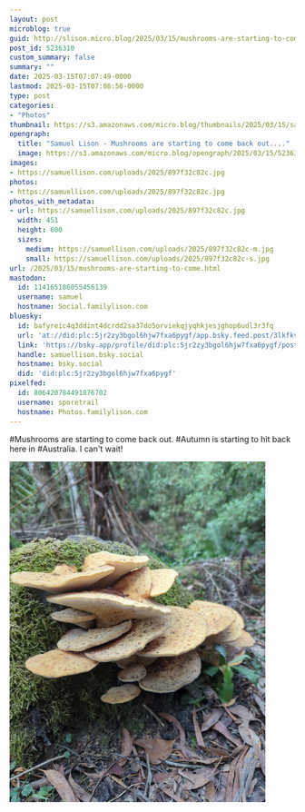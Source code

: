 ```yaml
---
layout: post
microblog: true
guid: http://slison.micro.blog/2025/03/15/mushrooms-are-starting-to-come.html
post_id: 5236310
custom_summary: false
summary: ""
date: 2025-03-15T07:07:49-0000
lastmod: 2025-03-15T07:08:56-0000
type: post
categories:
- "Photos"
thumbnail: https://s3.amazonaws.com/micro.blog/thumbnails/2025/03/15/samuellison.com/508aa74f595ddc06d3bbbaa651830d83.png
opengraph:
  title: "Samuel Lison - Mushrooms are starting to come back out...."
  image: https://s3.amazonaws.com/micro.blog/opengraph/2025/03/15/5236310.png
images:
- https://samuellison.com/uploads/2025/897f32c82c.jpg
photos:
- https://samuellison.com/uploads/2025/897f32c82c.jpg
photos_with_metadata:
- url: https://samuellison.com/uploads/2025/897f32c82c.jpg
  width: 451
  height: 600
  sizes:
    medium: https://samuellison.com/uploads/2025/897f32c82c-m.jpg
    small: https://samuellison.com/uploads/2025/897f32c82c-s.jpg
url: /2025/03/15/mushrooms-are-starting-to-come.html
mastodon:
  id: 114165186055456139
  username: samuel
  hostname: Social.familylison.com
bluesky:
  id: bafyreic4q3ddint4dcrdd2sa37do5orviekqjyqhkjesjghop6udl3r3fq
  url: 'at://did:plc:5jr2zy3bgol6hjw7fxa6pygf/app.bsky.feed.post/3lkfkvzqwvo2e'
  link: 'https://bsky.app/profile/did:plc:5jr2zy3bgol6hjw7fxa6pygf/post/3lkfkvzqwvo2e'
  handle: samuellison.bsky.social
  hostname: bsky.social
  did: 'did:plc:5jr2zy3bgol6hjw7fxa6pygf'
pixelfed:
  id: 806420784491876702
  username: sporetrail
  hostname: Photos.familylison.com
---
```

#Mushrooms are starting to come back out. #Autumn is starting to hit back here in #Australia. I can't wait!

<img src="uploads/2025/897f32c82c.jpg" width="451" height="600" alt="">
